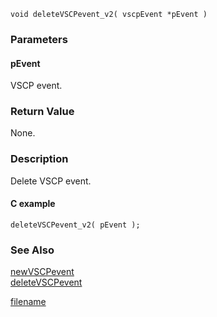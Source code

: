 

```clike
void deleteVSCPevent_v2( vscpEvent *pEvent )
```

### Parameters

#### pEvent
VSCP event.


### Return Value
None.

### Description
Delete VSCP event. 

#### C example

```clike
deleteVSCPevent_v2( pEvent );
```

### See Also
[newVSCPevent](newvscpevent.md)  
[deleteVSCPevent](deletevscpevent.md)



[filename](./bottom_copyright.md ':include')